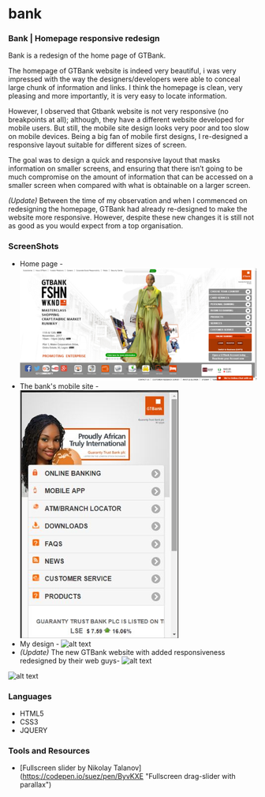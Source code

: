 # bank

### Bank | Homepage responsive redesign
Bank is a redesign of the home page of GTBank.

The homepage of GTBank website is indeed very beautiful, i was very impressed with the way the designers/developers were able to conceal large chunk of information and links. I think the homepage is clean, very pleasing and more importantly, it is very easy to locate information. 

However, I observed that Gtbank website is not very responsive (no breakpoints at all); although, they have a different website developed for mobile users. But still, the mobile site design looks very poor and too slow on mobile devices. Being a big fan of mobile first designs, I re-designed a responsive layout suitable for different sizes of screen. 

The goal was to design a quick and responsive layout that masks information on smaller screens, and ensuring that there isn’t going to be much compromise on the amount of information that can be accessed on a smaller screen when compared with what is obtainable on a larger screen.

_(Update)_ Between the time of my observation and when I commenced on redesigning the homepage, GTBank had already re-designed to make the website more responsive. However, despite these new changes it is still not as good as you would expect from a top organisation.

### ScreenShots
* Home page - ![alt text](https://github.com/AustinIkenna/bank/blob/master/images/GTBank_home.PNG "GTBank Home page")
* The bank's mobile site - ![alt text](https://github.com/AustinIkenna/bank/blob/master/images/GTBank_mobile_old.JPG "GTBank Old Mobile site")
* My design - ![alt text](https://github.com/AustinIkenna/bank/blob/master/images/my_design.JPG "My Design")
* _(Update)_ The new GTBank website with added responsiveness redesigned by their web guys- ![alt text](https://github.com/AustinIkenna/bank/blob/master/images/GTBank_mobile_new1.JPG "GTBank New Mobile view")

![alt text](https://github.com/AustinIkenna/bank/blob/master/images/GTBank_mobile_new2.JPG "GTBank New Mobile menu")

### Languages
* HTML5
* CSS3
* JQUERY

### Tools and Resources
* [Fullscreen slider by Nikolay Talanov] (https://codepen.io/suez/pen/ByvKXE "Fullscreen drag-slider with parallax")

